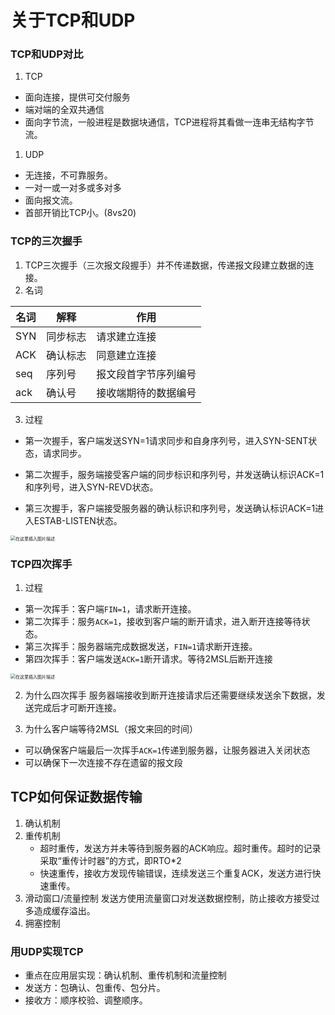 # 关于TCP和UDP

### TCP和UDP对比

1. TCP

- 面向连接，提供可交付服务
- 端对端的全双共通信
- 面向字节流，一般进程是数据块通信，TCP进程将其看做一连串无结构字节流。

1. UDP

- 无连接，不可靠服务。
- 一对一或一对多或多对多
- 面向报文流。
- 首部开销比TCP小。(8vs20)

### TCP的三次握手

1. TCP三次握手（三次报文段握手）并不传递数据，传递报文段建立数据的连接。
2. 名词

| 名词 | 解释     | 作用                 |
| ---- | -------- | -------------------- |
| SYN  | 同步标志 | 请求建立连接         |
| ACK  | 确认标志 | 同意建立连接         |
| seq  | 序列号   | 报文段首字节序列编号 |
| ack  | 确认号   | 接收端期待的数据编号 |

3. 过程

+ 第一次握手，客户端发送SYN=1请求同步和自身序列号，进入SYN-SENT状态，请求同步。

+ 第二次握手，服务端接受客户端的同步标识和序列号，并发送确认标识ACK=1和序列号，进入SYN-REVD状态。
+ 第三次握手，客户端接受服务器的确认标识和序列号，发送确认标识ACK=1进入ESTAB-LISTEN状态。

<img src="https://img-blog.csdnimg.cn/20200228094340701.png?x-oss-process=image/watermark,type_ZmFuZ3poZW5naGVpdGk,shadow_10,text_aHR0cHM6Ly9ibG9nLmNzZG4ubmV0L3FxXzQwNzgxMjkx,size_16,color_FFFFFF,t_70" alt="在这里插入图片描述" style="zoom:50%;" />

### TCP四次挥手

1. 过程

- 第一次挥手：客户端`FIN=1`，请求断开连接。
- 第二次挥手：服务`ACK=1`，接收到客户端的断开请求，进入断开连接等待状态。
- 第三次挥手：服务器端完成数据发送，`FIN=1`请求断开连接。
- 第四次挥手：客户端发送`ACK=1`断开请求。等待2MSL后断开连接

<img src="https://img-blog.csdnimg.cn/20200301165357722.png?x-oss-process=image/watermark,type_ZmFuZ3poZW5naGVpdGk,shadow_10,text_aHR0cHM6Ly9ibG9nLmNzZG4ubmV0L3FxXzQwNzgxMjkx,size_16,color_FFFFFF,t_70" alt="在这里插入图片描述" style="zoom:50%;" />

2. 为什么四次挥手
   服务器端接收到断开连接请求后还需要继续发送余下数据，发送完成后才可断开连接。

3. 为什么客户端等待2MSL（报文来回的时间）

- 可以确保客户端最后一次挥手`ACK=1`传递到服务器，让服务器进入关闭状态
- 可以确保下一次连接不存在遗留的报文段

## TCP如何保证数据传输

1. 确认机制
2. 重传机制
   + 超时重传，发送方并未等待到服务器的ACK响应。超时重传。超时的记录采取“重传计时器”的方式，即RTO*2
   + 快速重传，接收方发现传输错误，连续发送三个重复ACK，发送方进行快速重传。
3. 滑动窗口/流量控制
   发送方使用流量窗口对发送数据控制，防止接收方接受过多造成缓存溢出。
4. 拥塞控制

### 用UDP实现TCP

- 重点在应用层实现：确认机制、重传机制和流量控制
- 发送方：包确认、包重传、包分片。
- 接收方：顺序校验、调整顺序。